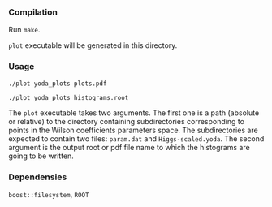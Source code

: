 ### Compilation

Run `make`.

`plot` executable will be generated in this directory.

### Usage

`./plot yoda_plots plots.pdf`

`./plot yoda_plots histograms.root`

The `plot` executable takes two arguments. The first one is a path (absolute or
relative) to the directory containing subdirectories corresponding to points in
the Wilson coefficients parameters space. The subdirectories are expected to
contain two files: `param.dat` and `Higgs-scaled.yoda`. The second argument is
the output root or pdf file name to which the histograms are going to be
written.

### Dependensies

`boost::filesystem`, `ROOT`
